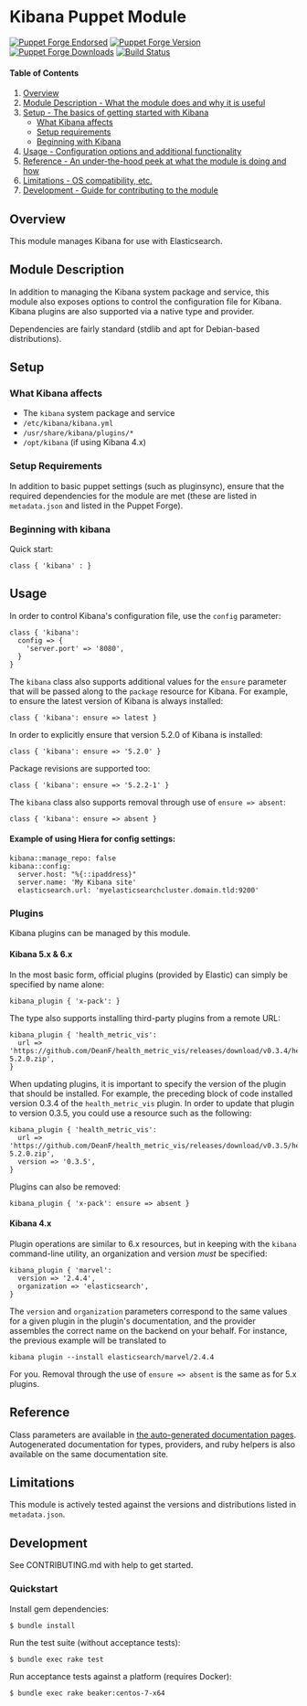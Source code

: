 # Kibana Puppet Module

[![Puppet Forge Endorsed](https://img.shields.io/puppetforge/e/elastic/kibana.svg)](https://forge.puppetlabs.com/elastic/kibana)
[![Puppet Forge Version](https://img.shields.io/puppetforge/v/elastic/kibana.svg)](https://forge.puppetlabs.com/elastic/kibana)
[![Puppet Forge Downloads](https://img.shields.io/puppetforge/dt/elastic/kibana.svg)](https://forge.puppetlabs.com/elastic/kibana)
[![Build Status](https://travis-ci.org/elastic/puppet-kibana.svg?branch=master)](https://travis-ci.org/elastic/puppet-kibana)

#### Table of Contents

1. [Overview](#overview)
2. [Module Description - What the module does and why it is useful](#module-description)
3. [Setup - The basics of getting started with Kibana](#setup)
    * [What Kibana affects](#what-kibana-affects)
    * [Setup requirements](#setup-requirements)
    * [Beginning with Kibana](#beginning-with-kibana)
4. [Usage - Configuration options and additional functionality](#usage)
5. [Reference - An under-the-hood peek at what the module is doing and how](#reference)
5. [Limitations - OS compatibility, etc.](#limitations)
6. [Development - Guide for contributing to the module](#development)

## Overview

This module manages Kibana for use with Elasticsearch.

## Module Description

In addition to managing the Kibana system package and service, this module also
exposes options to control the configuration file for Kibana.
Kibana plugins are also supported via a native type and provider.

Dependencies are fairly standard (stdlib and apt for Debian-based
distributions).

## Setup

### What Kibana affects

* The `kibana` system package and service
* `/etc/kibana/kibana.yml`
* `/usr/share/kibana/plugins/*`
* `/opt/kibana` (if using Kibana 4.x)

### Setup Requirements

In addition to basic puppet settings (such as pluginsync), ensure that the
required dependencies for the module are met (these are listed in
`metadata.json` and listed in the Puppet Forge). 

### Beginning with kibana

Quick start:

```puppet
class { 'kibana' : }
```

## Usage

In order to control Kibana's configuration file, use the `config` parameter:

```puppet
class { 'kibana':
  config => {
    'server.port' => '8080',
  }
}
```

The `kibana` class also supports additional values for the `ensure` parameter
that will be passed along to the `package` resource for Kibana.
For example, to ensure the latest version of Kibana is always installed:

```puppet
class { 'kibana': ensure => latest }
```

In order to explicitly ensure that version 5.2.0 of Kibana is installed:

```puppet
class { 'kibana': ensure => '5.2.0' }
```

Package revisions are supported too:

```puppet
class { 'kibana': ensure => '5.2.2-1' }
```

The `kibana` class also supports removal through use of `ensure => absent`:

```puppet
class { 'kibana': ensure => absent }
```

#### Example of using Hiera for config settings:

```
kibana::manage_repo: false
kibana::config:
  server.host: "%{::ipaddress}"
  server.name: 'My Kibana site'
  elasticsearch.url: 'myelasticsearchcluster.domain.tld:9200'
```

### Plugins

Kibana plugins can be managed by this module.

#### Kibana 5.x & 6.x

In the most basic form, official plugins (provided by Elastic) can simply be
specified by name alone:

```puppet
kibana_plugin { 'x-pack': }
```

The type also supports installing third-party plugins from a remote URL:

```puppet
kibana_plugin { 'health_metric_vis':
  url => 'https://github.com/DeanF/health_metric_vis/releases/download/v0.3.4/health_metric_vis-5.2.0.zip',
}
```

When updating plugins, it is important to specify the version of the plugin
that should be installed.
For example, the preceding block of code installed version 0.3.4 of the
`health_metric_vis` plugin. In order to update that plugin to version 0.3.5,
you could use a resource such as the following:

```puppet
kibana_plugin { 'health_metric_vis':
  url => 'https://github.com/DeanF/health_metric_vis/releases/download/v0.3.5/health_metric_vis-5.2.0.zip',
  version => '0.3.5',
}
```

Plugins can also be removed:

```puppet
kibana_plugin { 'x-pack': ensure => absent }
```

#### Kibana 4.x

Plugin operations are similar to 6.x resources, but in keeping with the
`kibana` command-line utility, an organization and version _must_ be specified:

```puppet
kibana_plugin { 'marvel':
  version => '2.4.4',
  organization => 'elasticsearch',
}
```

The `version` and `organization` parameters correspond to the same values for a
given plugin in the plugin's documentation, and the provider assembles the
correct name on the backend on your behalf.
For instance, the previous example will be translated to

```shell
kibana plugin --install elasticsearch/marvel/2.4.4
```

For you.
Removal through the use of `ensure => absent` is the same as for 5.x plugins.

## Reference

Class parameters are available in [the auto-generated documentation
pages](https://elastic.github.io/puppet-kibana/puppet_classes/kibana.html).
Autogenerated documentation for types, providers, and ruby helpers is also
available on the same documentation site.

## Limitations

This module is actively tested against the versions and distributions listed in
`metadata.json`.

## Development

See CONTRIBUTING.md with help to get started.

### Quickstart

Install gem dependencies:

```shell
$ bundle install
```

Run the test suite (without acceptance tests):

```shell
$ bundle exec rake test
```

Run acceptance tests against a platform (requires Docker):

```shell
$ bundle exec rake beaker:centos-7-x64
```
